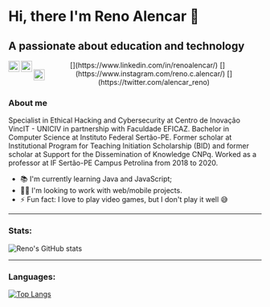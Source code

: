 # Hi, there I'm Reno Alencar 👋
## A passionate about education and technology
<p align="center">
  [<img align="left" alt="renoalencar | LinkedIn" width="22px" src="https://img.shields.io/badge/linkedin-%230077B5.svg?style=for-the-badge&logo=linkedin&logoColor=white" />](https://www.linkedin.com/in/renoalencar/)
  [<img align="left" alt="renoalencar | Instagram" width="22px" src="https://img.shields.io/badge/<handle>-%23E4405F.svg?style=for-the-badge&logo=Instagram&logoColor=white" />](https://www.instagram.com/reno.c.alencar/)
  [<img align="left" alt="renoalencar | Twitter" width="22px" src="https://img.shields.io/badge/<handle>-%231DA1F2.svg?style=for-the-badge&logo=Twitter&logoColor=white" />](https://twitter.com/alencar_reno)
</p>

### About me
Specialist in Ethical Hacking and Cybersecurity at Centro de Inovação VincIT - UNICIV in partnership with Faculdade EFICAZ. Bachelor in Computer Science at Instituto Federal Sertão-PE. Former scholar at Institutional Program for Teaching Initiation Scholarship (BID) and former scholar at Support for the Dissemination of Knowledge CNPq. Worked as a professor at IF Sertão-PE Campus Petrolina from 2018 to 2020.

- 📚 I'm currently learning Java and JavaScript;
- 👨‍💻 I'm looking to work with web/mobile projects.
- ⚡ Fun fact: I love to play video games, but I don't play it well 😅

---

### Stats:

![Reno's GitHub stats](https://github-readme-stats.vercel.app/api?username=renoalencar&show_icons=true&theme=radical)

---

### Languages:

[![Top Langs](https://github-readme-stats.vercel.app/api/top-langs/?username=renoalencar&layout=compact&theme=radical)](https://github.com/anuraghazra/github-readme-stats)
